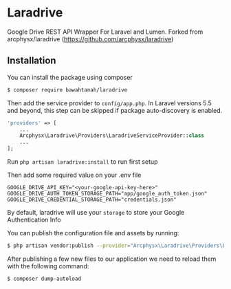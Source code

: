 # Laradrive
Google Drive REST API Wrapper For Laravel and Lumen. Forked from arcphysx/laradrive (https://github.com/arcphysx/laradrive)

## Installation
You can install the package using composer
```sh
$ composer require bawahtanah/laradrive
```
Then add the service provider to `config/app.php`. In Laravel versions 5.5 and beyond, this step can be skipped if package auto-discovery is enabled.

```php
'providers' => [
    ...
    Arcphysx\Laradrive\Providers\LaradriveServiceProvider::class
    ...
];
```

Run `php artisan laradrive:install` to run first setup

Then add some required value on your .env file
```
GOOGLE_DRIVE_API_KEY="<your-google-api-key-here>"
GOOGLE_DRIVE_AUTH_TOKEN_STORAGE_PATH="app/google_auth_token.json"
GOOGLE_DRIVE_CREDENTIAL_STORAGE_PATH="credentials.json"
```

By default, laradrive will use your `storage` to store your Google Authentication Info

You can publish the configuration file and assets by running:

```sh
$ php artisan vendor:publish --provider="Arcphysx\Laradrive\Providers\LaradriveServiceProvider"
```

After publishing a few new files to our application we need to reload them with the following command:

```sh
$ composer dump-autoload
```
